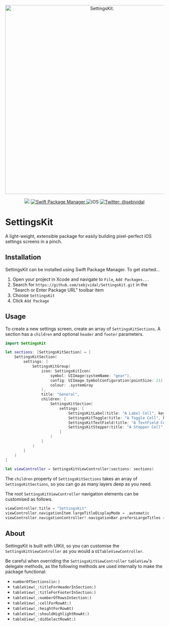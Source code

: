 <p align="center">
    <picture>
        <source media="(prefers-color-scheme: dark)" srcset="https://github.com/sebjvidal/SettingsKit/blob/main/Images/SettingsKit-Dark.png">
        <source media="(prefers-color-scheme: light)" srcset="https://github.com/sebjvidal/SettingsKit/blob/main/Images/SettingsKit-Light.png">
        <img alt="SettingsKit." src="https://github.com/sebjvidal/SettingsKit/blob/main/Images/SettingsKit-Light.png" width="600">
    </picture>
</p>

<p align="center">
    <img src="https://img.shields.io/badge/Swift-5.7-orange.svg" />
    <a href="https://swift.org/package-manager">
        <img src="https://img.shields.io/badge/spm-compatible-brightgreen.svg?style=flat" alt="Swift Package Manager" />
    </a>
     <img src="https://img.shields.io/badge/platforms-iOS, iPadOS-brightgreen.svg?style=flat" alt="iOS" />
    <a href="https://twitter.com/johnsundell">
        <img src="https://img.shields.io/badge/twitter-@sebjvidal-blue.svg?style=flat" alt="Twitter: @sebjvidal" />
    </a>
</p>

# SettingsKit

A light-weight, extensible package for easily building pixel-perfect iOS settings screens in a pinch.

## Installation
SettingsKit can be installed using Swift Package Manager. To get started...
1. Open your project in Xcode and navigate to `File`, `Add Packages...`
2. Search for `https://github.com/sebjvidal/SettingsKit.git` in the "Search or Enter Package URL" toolbar item
3. Choose `SettingsKit`
4. Click `Add Package`

## Usage
To create a new settings screen, create an array of `SettingsKitSections`. A section has a `children` and optional `header` and `footer` parameters.
```swift
import SettingsKit

let sections: [SettingsKitSection] = [
    SettingsKitSection(
        settings: [
            SettingsKitGroup(
                icon: SettingsKitIcon(
                    symbol: UIImage(systemName: "gear"),
                    config: UIImage.SymbolConfiguration(pointSize: 21),
                    colour: .systemGray
                ),
                title: "General",
                children: [
                    SettingsKitSection(
                        settings: [
                            SettingsKitLabel(title: "A Label Cell", key: "label")
                            SettingsKitToggle(title: "A Toggle Cell", key: "toggle")
                            SettingsKitTextField(title: "A TextField Cell", key: "textField")
                            SettingsKitStepper(title: "A Stepper Cell", key: "stepper", min: 0, max: 0)
                        ]
                    )
                ]
            )
        ]
    )
]

let viewController = SettingsKitViewController(sections: sections)
```
The `children` property of `SettingsKitSections` takes an array of `SettingsKitSections`, so you can go as many layers deep as you need.

The root `SettingsKitViewController` navigation elements can be customised as follows.
```swift
viewController.title = "SettingsKit"
viewController.navigationItem.largeTitleDisplayMode = .automatic
viewController.navigationController?.navigationBar.prefersLargeTitles = true
```

## About
SettingsKit is built with UIKit, so you can customise the `SettingsKitViewController` as you would a `UITableViewController`.

Be careful when overriding the `SettingsKitViewController` `tableView`'s delegate methods, as the following methods are used internally to make the package functional: 
- `numberOfSections(in:)`
- `tableView(_:titleForHeaderInSection:)`
- `tableView(_:titleForFooterInSection:)`
- `tableView(_:numberOfRowsInSection:)`
- `tableView(_:cellForRowAt:)`
- `tableView(_:heightForRowAt)`
- `tableView(_:shouldHighlightRowAt:)`
- `tableView(_:didSelectRowAt:)`
